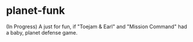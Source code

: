 # planet-funk
(In Progress) A just for fun, if "Toejam &amp; Earl" and "Mission Command" had a baby, planet defense game.
